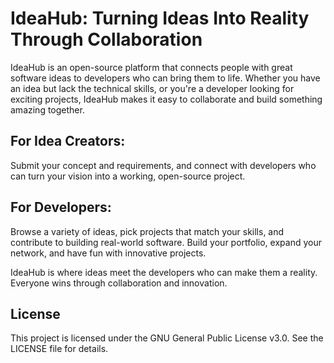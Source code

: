 # IdeaHub: Turning Ideas Into Reality Through Collaboration

IdeaHub is an open-source platform that connects people with great software ideas to developers who can bring them to life. Whether you have an idea but lack the technical skills, or you're a developer looking for exciting projects, IdeaHub makes it easy to collaborate and build something amazing together.

## For Idea Creators:
Submit your concept and requirements, and connect with developers who can turn your vision into a working, open-source project.

## For Developers:
Browse a variety of ideas, pick projects that match your skills, and contribute to building real-world software. Build your portfolio, expand your network, and have fun with innovative projects.

IdeaHub is where ideas meet the developers who can make them a reality. Everyone wins through collaboration and innovation.

## License

This project is licensed under the GNU General Public License v3.0. See the LICENSE file for details.

